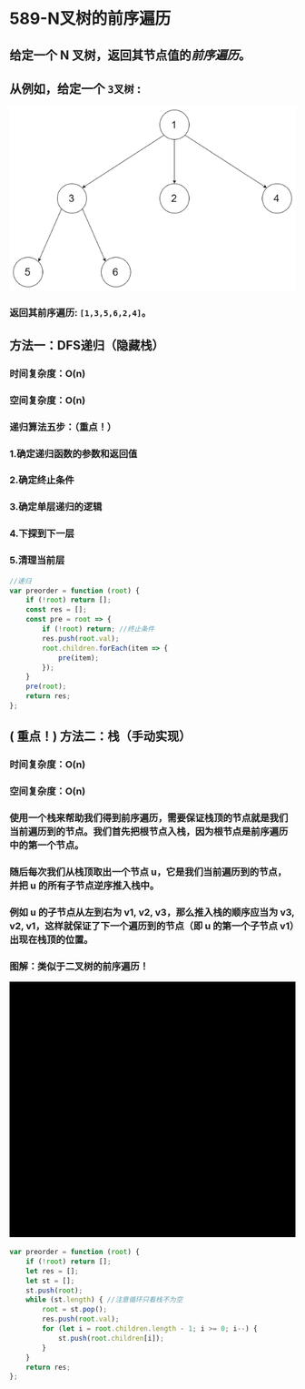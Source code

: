 # 589-N叉树的前序遍历

## 给定一个 N 叉树，返回其节点值的*前序遍历*。

## 从例如，给定一个 `3叉树` :

<img src='./题目.png' />

### 返回其前序遍历: `[1,3,5,6,2,4]`。



## 方法一：DFS递归（隐藏栈）

### 时间复杂度：O(n)

### 空间复杂度：O(n)

### 递归算法五步：（重点！）

### 1.确定递归函数的参数和返回值

### 2.确定终止条件

### 3.确定单层递归的逻辑

### 4.下探到下一层

### 5.清理当前层

```javascript
//递归
var preorder = function (root) {
    if (!root) return [];
    const res = [];
    const pre = root => {
        if (!root) return; //终止条件
        res.push(root.val);
        root.children.forEach(item => {
            pre(item);
        });
    }
    pre(root);
    return res;
};
```



## ( 重点！) 方法二：栈（手动实现）

### 时间复杂度：O(n)

### 空间复杂度：O(n)

### 使用一个栈来帮助我们得到前序遍历，需要保证栈顶的节点就是我们当前遍历到的节点。我们首先把根节点入栈，因为根节点是前序遍历中的第一个节点。

### 随后每次我们从栈顶取出一个节点 u，它是我们当前遍历到的节点，并把 u 的所有子节点逆序推入栈中。

### 例如 u 的子节点从左到右为 v1, v2, v3，那么推入栈的顺序应当为 v3, v2, v1，这样就保证了下一个遍历到的节点（即 u 的第一个子节点 v1）出现在栈顶的位置。

### 图解：类似于二叉树的前序遍历！

<img src='./二叉树前序遍历（迭代法）.gif' />

```javascript
var preorder = function (root) {
    if (!root) return [];
    let res = [];
    let st = [];
    st.push(root);
    while (st.length) { //注意循环只看栈不为空
        root = st.pop();
        res.push(root.val);
        for (let i = root.children.length - 1; i >= 0; i--) {
            st.push(root.children[i]);
        }
    }
    return res;
};
```

